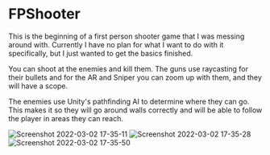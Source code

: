 # FPShooter
This is the beginning of a first person shooter game that I was messing around with. Currently I have no plan for what I want to do with it specifically, but I just wanted to get the basics finished. 
  
You can shoot at the enemies and kill them. The guns use raycasting for their bullets and for the AR and Sniper you can zoom up with them, and they will have a scope.  
  
The enemies use Unity's pathfinding AI to determine where they can go. This makes it so they will go around walls correctly and will be able to follow the player in areas they can reach.  

![Screenshot 2022-03-02 17-35-11](https://user-images.githubusercontent.com/78196548/156473524-bdcd7666-5319-49b2-84a6-efb70eef8d31.png)
![Screenshot 2022-03-02 17-35-28](https://user-images.githubusercontent.com/78196548/156473525-e1e5359e-7ac5-4887-847d-8030ac9f2218.png)
![Screenshot 2022-03-02 17-35-50](https://user-images.githubusercontent.com/78196548/156473534-34e2ec38-b285-4857-9792-3e65c10914b4.png)
